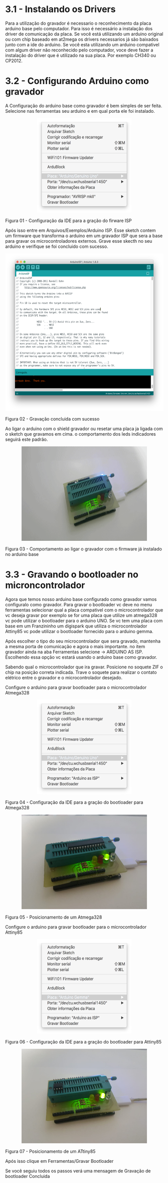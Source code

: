 # 3.1 - Instalando os Drivers

  Para a utilização do gravador é necessario o reconhecimento da placa arduino base pelo computador. Para isso é necessário a instalação dos driver de comunicação da placa.
  Se você está utilizando um arduino original ou com chip baseado em at2mega os drivers necessarios já são baixados junto com a ide do arduino.
  Se você esta utilizando um arduino compativel com algum driver não reconhecido pelo computador, voce deve fazer a instalação do driver que é utilizado na sua placa. Por exemplo CH340 ou CP2012.
  
# 3.2 - Configurando Arduino como gravador
  A Configuração do arduino base como gravador é bem simples de ser feita. Selecione nas ferramentas seu arduino e em qual porta ele foi instalado.
  
<p align="center">     
<img alt="ISP conf" src="./ISP_Burn.png"  width="300" height="300">  
</p>

Figura 01 - Configuração da IDE para a gração do firware ISP
  
  Após isso entre em Arquivos/Exemplos/Arduino ISP.
  Esse sketch contem um firmware que transforma o arduino em um gravador ISP que sera a base para gravar os microcontroladores externos. 
  Grave esse skecth no seu arduino e verifique se foi concluido com sucesso.
  
<p align="center">     
<img alt="ISP Code" src="./ISP_ok.png"  width="600" height="500">
</p>

Figura 02 - Gravação concluida com sucesso
     
  Ao ligar o arduino com o shield gravador ou resetar uma placa ja ligada com o sketch que gravamos em cima. o comportamento dos leds indicadores seguirá este padrão.

<p align="center">       
<img alt="Power On" src="./power.gif"  width="400" height="300">
</p>

Figura 03 - Comportamento ao ligar o gravador com o firmware já instalado no arduino base
  
# 3.3 - Gravando o bootloader no microncontrolador
  Agora que temos nosso arduino base configurado como gravador vamos configuralo como gravador. Para gravar o bootloader vc deve no menu ferramentas selecionar qual a placa compativel com o microcontrolador que vc deseja gravar por exemplo se for uma placa que utilize um atmega328 vc pode utilizar o bootloader para o arduino UNO. Se vc tem uma placa com base em um Franzininho um digispark que utiliza o microcontrolador Attiny85 vc pode utilizar o bootloader fornecido para o arduino gemma.
  
  Após escolher o tipo do seu microcontrolador que sera gravado, mantenha a mesma porta de comunicação e agora o mais importante. no item gravador ainda na aba Ferramentas selecione -> ARDUINO AS ISP. Escolhendo essa opção vc estará usando o arduino base como gravador.
  
  Sabendo qual o microcontrolador que ira gravar. Posicione no soquete ZIF o chip na posição correta indicada. Trave o soquete para realizar o contato elétrico entre o gravador e o microcontrolador desejado.
  
  Configure o arduino para gravar bootloader para o microcontrolador Atmega328

<p align="center">       
<img alt="Atmega328_conf" src="./Boot_uno.png"  width="300" height="300">
</p>

Figura 04 - Configuração da IDE para a gração do bootloader para Atmega328

<p align="center">       
<img alt="Atmega328" src="./boot328.jpg"  width="400" height="300">
</p>

Figura 05 - Posicionamento de um Atmega328

  Configure o arduino para gravar bootloader para o microcontrolador Attiny85

<p align="center">       
<img alt="Attiny85_conf" src="./Boot_attiny85.png"  width="300" height="300">
</p>

Figura 06 - Configuração da IDE para a gração do bootloader para Attiny85

<p align="center">     
<img alt="ATtiny85" src="./boot85.jpg"  width="400" height="300">
</p>

Figura 07 - Posicionamento de um ATtiny85

  Após isso clique em Ferramentas/Gravar Bootloader
  
  Se você seguiu todos os passos verá uma mensagem de Gravação de bootloader Concluida 
